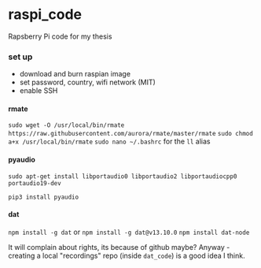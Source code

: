 # raspi_code
Rapsberry Pi code for my thesis


### set up
- download and burn raspian image
- set password, country, wifi network (MIT)
- enable SSH
#### rmate
`sudo wget -O /usr/local/bin/rmate https://raw.githubusercontent.com/aurora/rmate/master/rmate`
`sudo chmod a+x /usr/local/bin/rmate`
`sudo nano ~/.bashrc` for the `ll` alias

#### pyaudio
`sudo apt-get install libportaudio0 libportaudio2 libportaudiocpp0 portaudio19-dev`

`pip3 install pyaudio`

#### dat

`npm install -g dat` or `npm install -g dat@v13.10.0`
`npm install dat-node`

It will complain about rights, its because of github maybe? Anyway - creating a local "recordings" repo (inside `dat_code`) is a good idea I think.
